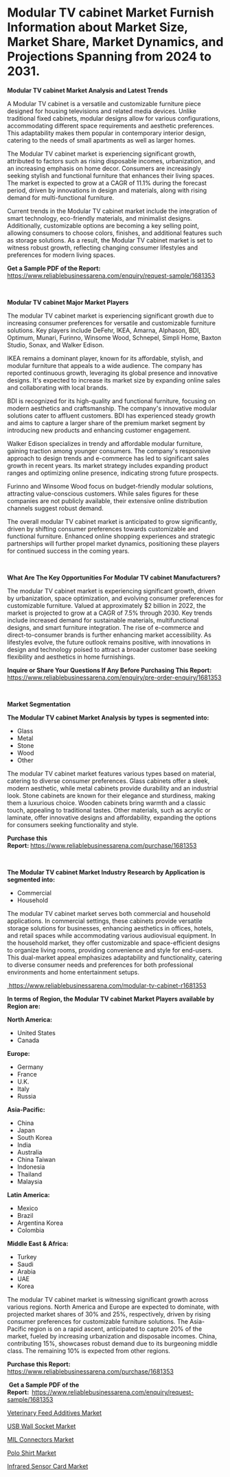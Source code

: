 <p><h1>Modular TV cabinet Market Furnish Information about Market Size, Market Share, Market Dynamics, and Projections Spanning from 2024 to 2031.</h1></p><p><strong>Modular TV cabinet Market Analysis and Latest Trends</strong></p>
<p><p>A Modular TV cabinet is a versatile and customizable furniture piece designed for housing televisions and related media devices. Unlike traditional fixed cabinets, modular designs allow for various configurations, accommodating different space requirements and aesthetic preferences. This adaptability makes them popular in contemporary interior design, catering to the needs of small apartments as well as larger homes.</p><p>The Modular TV cabinet market is experiencing significant growth, attributed to factors such as rising disposable incomes, urbanization, and an increasing emphasis on home decor. Consumers are increasingly seeking stylish and functional furniture that enhances their living spaces. The market is expected to grow at a CAGR of 11.1% during the forecast period, driven by innovations in design and materials, along with rising demand for multi-functional furniture.</p><p>Current trends in the Modular TV cabinet market include the integration of smart technology, eco-friendly materials, and minimalist designs. Additionally, customizable options are becoming a key selling point, allowing consumers to choose colors, finishes, and additional features such as storage solutions. As a result, the Modular TV cabinet market is set to witness robust growth, reflecting changing consumer lifestyles and preferences for modern living spaces.</p></p>
<p><strong>Get a Sample PDF of the Report:&nbsp;</strong> <a href="https://www.reliablebusinessarena.com/enquiry/request-sample/1681353?utm_campaign=1331&utm_medium=2&utm_source=Github&utm_content=ia&utm_term=04102024&utm_id=modular-tv-cabinet">https://www.reliablebusinessarena.com/enquiry/request-sample/1681353</a></p>
<p>&nbsp;</p>
<p><strong>Modular TV cabinet Major Market Players</strong></p>
<p><p>The modular TV cabinet market is experiencing significant growth due to increasing consumer preferences for versatile and customizable furniture solutions. Key players include DeFehr, IKEA, Amarna, Alphason, BDI, Optimum, Munari, Furinno, Winsome Wood, Schnepel, Simpli Home, Baxton Studio, Sonax, and Walker Edison.</p><p>IKEA remains a dominant player, known for its affordable, stylish, and modular furniture that appeals to a wide audience. The company has reported continuous growth, leveraging its global presence and innovative designs. It's expected to increase its market size by expanding online sales and collaborating with local brands.</p><p>BDI is recognized for its high-quality and functional furniture, focusing on modern aesthetics and craftsmanship. The company's innovative modular solutions cater to affluent customers. BDI has experienced steady growth and aims to capture a larger share of the premium market segment by introducing new products and enhancing customer engagement.</p><p>Walker Edison specializes in trendy and affordable modular furniture, gaining traction among younger consumers. The company's responsive approach to design trends and e-commerce has led to significant sales growth in recent years. Its market strategy includes expanding product ranges and optimizing online presence, indicating strong future prospects.</p><p>Furinno and Winsome Wood focus on budget-friendly modular solutions, attracting value-conscious customers. While sales figures for these companies are not publicly available, their extensive online distribution channels suggest robust demand.</p><p>The overall modular TV cabinet market is anticipated to grow significantly, driven by shifting consumer preferences towards customizable and functional furniture. Enhanced online shopping experiences and strategic partnerships will further propel market dynamics, positioning these players for continued success in the coming years.</p></p>
<p>&nbsp;</p>
<p><strong>What Are The Key Opportunities For Modular TV cabinet Manufacturers?</strong></p>
<p><p>The modular TV cabinet market is experiencing significant growth, driven by urbanization, space optimization, and evolving consumer preferences for customizable furniture. Valued at approximately $2 billion in 2022, the market is projected to grow at a CAGR of 7.5% through 2030. Key trends include increased demand for sustainable materials, multifunctional designs, and smart furniture integration. The rise of e-commerce and direct-to-consumer brands is further enhancing market accessibility. As lifestyles evolve, the future outlook remains positive, with innovations in design and technology poised to attract a broader customer base seeking flexibility and aesthetics in home furnishings.</p></p>
<p><strong>Inquire or Share Your Questions If Any Before Purchasing This Report:</strong> <a href="https://www.reliablebusinessarena.com/enquiry/pre-order-enquiry/1681353?utm_campaign=1331&utm_medium=2&utm_source=Github&utm_content=ia&utm_term=04102024&utm_id=modular-tv-cabinet">https://www.reliablebusinessarena.com/enquiry/pre-order-enquiry/1681353</a></p>
<p>&nbsp;</p>
<p><strong>Market Segmentation</strong></p>
<p><strong>The Modular TV cabinet Market Analysis by types is segmented into:</strong></p>
<p><ul><li>Glass</li><li>Metal</li><li>Stone</li><li>Wood</li><li>Other</li></ul></p>
<p><p>The modular TV cabinet market features various types based on material, catering to diverse consumer preferences. Glass cabinets offer a sleek, modern aesthetic, while metal cabinets provide durability and an industrial look. Stone cabinets are known for their elegance and sturdiness, making them a luxurious choice. Wooden cabinets bring warmth and a classic touch, appealing to traditional tastes. Other materials, such as acrylic or laminate, offer innovative designs and affordability, expanding the options for consumers seeking functionality and style.</p></p>
<p><strong>Purchase this Report:&nbsp;</strong><a href="https://www.reliablebusinessarena.com/purchase/1681353?utm_campaign=1331&utm_medium=2&utm_source=Github&utm_content=ia&utm_term=04102024&utm_id=modular-tv-cabinet">https://www.reliablebusinessarena.com/purchase/1681353</a></p>
<p>&nbsp;</p>
<p><strong>The Modular TV cabinet Market Industry Research by Application is segmented into:</strong></p>
<p><ul><li>Commercial</li><li>Household</li></ul></p>
<p><p>The modular TV cabinet market serves both commercial and household applications. In commercial settings, these cabinets provide versatile storage solutions for businesses, enhancing aesthetics in offices, hotels, and retail spaces while accommodating various audiovisual equipment. In the household market, they offer customizable and space-efficient designs to organize living rooms, providing convenience and style for end-users. This dual-market appeal emphasizes adaptability and functionality, catering to diverse consumer needs and preferences for both professional environments and home entertainment setups.</p></p>
<p><a href="https://www.reliablebusinessarena.com/modular-tv-cabinet-r1681353?utm_campaign=1331&utm_medium=2&utm_source=Github&utm_content=ia&utm_term=04102024&utm_id=modular-tv-cabinet">&nbsp;https://www.reliablebusinessarena.com/modular-tv-cabinet-r1681353</a></p>
<p><strong>In terms of Region, the Modular TV cabinet Market Players available by Region are:</strong></p>
<p>
    <p> <strong> North America: </strong>
        <ul>
            <li>United States</li>
            <li>Canada</li>
        </ul>
        </p> 
    <p> <strong> Europe: </strong>
        <ul>
            <li>Germany</li>
            <li>France</li>
            <li>U.K.</li>
            <li>Italy</li>
            <li>Russia</li>
        </ul>
        </p> 
    <p> <strong> Asia-Pacific: </strong>
        <ul>
            <li>China</li>
            <li>Japan</li>
            <li>South Korea</li>
            <li>India</li>
            <li>Australia</li>
            <li>China Taiwan</li>
            <li>Indonesia</li>
            <li>Thailand</li>
            <li>Malaysia</li>
        </ul>
        </p> 
    <p> <strong> Latin America: </strong>
        <ul>
            <li>Mexico</li>
            <li>Brazil</li>
            <li>Argentina Korea</li>
            <li>Colombia</li>
        </ul>
        </p> 
    <p> <strong> Middle East & Africa: </strong>
        <ul>
            <li>Turkey</li>
            <li>Saudi</li>
            <li>Arabia</li>
            <li>UAE</li>
            <li>Korea</li>
        </ul>
    </p>
    </p>
<p><p>The modular TV cabinet market is witnessing significant growth across various regions. North America and Europe are expected to dominate, with projected market shares of 30% and 25%, respectively, driven by rising consumer preferences for customizable furniture solutions. The Asia-Pacific region is on a rapid ascent, anticipated to capture 20% of the market, fueled by increasing urbanization and disposable incomes. China, contributing 15%, showcases robust demand due to its burgeoning middle class. The remaining 10% is expected from other regions.</p></p>
<p><strong>Purchase this Report: </strong><a href="https://www.reliablebusinessarena.com/purchase/1681353?utm_campaign=1331&utm_medium=2&utm_source=Github&utm_content=ia&utm_term=04102024&utm_id=modular-tv-cabinet">https://www.reliablebusinessarena.com/purchase/1681353</a></p>
<p>&nbsp;<strong>Get a Sample PDF of the Report:&nbsp;&nbsp;</strong><a href="https://www.reliablebusinessarena.com/enquiry/request-sample/1681353?utm_campaign=1331&utm_medium=2&utm_source=Github&utm_content=ia&utm_term=04102024&utm_id=modular-tv-cabinet">https://www.reliablebusinessarena.com/enquiry/request-sample/1681353</a></p>
<p><strong></strong></p>
<p><p><a href="https://www.linkedin.com/pulse/emerging-technologies-reshaping-veterinary-feed-additives-market-8fkic?utm_campaign=1331&utm_medium=2&utm_source=Github&utm_content=ia&utm_term=04102024&utm_id=modular-tv-cabinet">Veterinary Feed Additives Market</a></p><p><a href="https://www.linkedin.com/pulse/usb-wall-socket-market-size-share-growth-analysis-type-application-tsnoe?utm_campaign=1331&utm_medium=2&utm_source=Github&utm_content=ia&utm_term=04102024&utm_id=modular-tv-cabinet">USB Wall Socket Market</a></p><p><a href="https://www.linkedin.com/pulse/strategic-insights-global-mil-connectors-market-trends-2024--onhoe?utm_campaign=1331&utm_medium=2&utm_source=Github&utm_content=ia&utm_term=04102024&utm_id=modular-tv-cabinet">MIL Connectors Market</a></p><p><a href="https://www.linkedin.com/pulse/emerging-trends-polo-shirt-market-global-outlook-future-prospects-icj1c?utm_campaign=1331&utm_medium=2&utm_source=Github&utm_content=ia&utm_term=04102024&utm_id=modular-tv-cabinet">Polo Shirt Market</a></p><p><a href="https://www.linkedin.com/pulse/infrared-sensor-card-market-opportunities-emerging-global-uzmze?utm_campaign=1331&utm_medium=2&utm_source=Github&utm_content=ia&utm_term=04102024&utm_id=modular-tv-cabinet">Infrared Sensor Card Market</a></p></p>